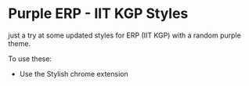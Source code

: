 # Purple ERP - IIT KGP Styles

just a try at some updated styles for ERP (IIT KGP) with a random purple theme.

To use these:
- Use the Stylish chrome extension
